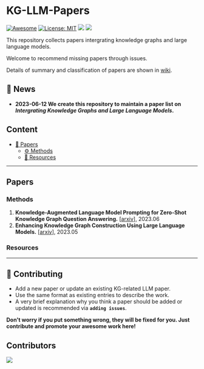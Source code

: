 # KG-LLM-Papers
[![Awesome](https://awesome.re/badge.svg)](https://github.com/zjukg/KG-LLM-Papers) 
[![License: MIT](https://img.shields.io/badge/License-MIT-green.svg)](https://github.com/zjukg/KG-LLM-Papers/blob/main/LICENSE)
![](https://img.shields.io/github/last-commit/zjukg/KG-LLM-Papers?color=green) 
![](https://img.shields.io/badge/PRs-Welcome-red) 

This repository collects papers intergrating knowledge graphs and large language models.

Welcome to recommend missing papers through issues. 

Details of summary and classification of papers are shown in [wiki](https://github.com/zjukg/KG-LLM-Papers/wiki).

## 🔔 News
- **2023-06-12 We create this repository to maintain a paper list on *Intergrating Knowledge Graphs and Large Language Models*.**

## Content
- [📜 Papers](#papers)
  - [⚙ Methods](#methods)
  - [🧰 Resources](#resources)

---

##  Papers
 
### Methods
1. **Knowledge-Augmented Language Model Prompting for Zero-Shot Knowledge Graph Question Answering.** \[[arxiv](https://arxiv.org/pdf/2306.04136.pdf)\], 2023.06
2. **Enhancing Knowledge Graph Construction Using Large Language Models.** \[[arxiv](https://arxiv.org/pdf/2305.04676)\], 2023.05


### Resources

---

## 🎉 Contributing

- Add a new paper or update an existing KG-related LLM paper.
- Use the same format as existing entries to describe the work.
- A very brief explanation why you think a paper should be added or updated is recommended via **`adding issues`**.

**Don't worry if you put something wrong, they will be fixed for you. Just contribute and promote your awesome work here!**



## Contributors

<a href="https://github.com/zjukg/KG-LLM-Papers/graphs/contributors">
  <img src="https://contrib.rocks/image?repo=zjukg/KG-LLM-Papers" />
</a>
